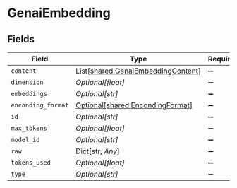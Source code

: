 # GenaiEmbedding


## Fields

| Field                                                                              | Type                                                                               | Required                                                                           | Description                                                                        |
| ---------------------------------------------------------------------------------- | ---------------------------------------------------------------------------------- | ---------------------------------------------------------------------------------- | ---------------------------------------------------------------------------------- |
| `content`                                                                          | List[[shared.GenaiEmbeddingContent](../../models/shared/genaiembeddingcontent.md)] | :heavy_minus_sign:                                                                 | N/A                                                                                |
| `dimension`                                                                        | *Optional[float]*                                                                  | :heavy_minus_sign:                                                                 | N/A                                                                                |
| `embeddings`                                                                       | *Optional[str]*                                                                    | :heavy_minus_sign:                                                                 | N/A                                                                                |
| `enconding_format`                                                                 | [Optional[shared.EncondingFormat]](../../models/shared/encondingformat.md)         | :heavy_minus_sign:                                                                 | N/A                                                                                |
| `id`                                                                               | *Optional[str]*                                                                    | :heavy_minus_sign:                                                                 | N/A                                                                                |
| `max_tokens`                                                                       | *Optional[float]*                                                                  | :heavy_minus_sign:                                                                 | N/A                                                                                |
| `model_id`                                                                         | *Optional[str]*                                                                    | :heavy_minus_sign:                                                                 | N/A                                                                                |
| `raw`                                                                              | Dict[str, *Any*]                                                                   | :heavy_minus_sign:                                                                 | N/A                                                                                |
| `tokens_used`                                                                      | *Optional[float]*                                                                  | :heavy_minus_sign:                                                                 | N/A                                                                                |
| `type`                                                                             | *Optional[str]*                                                                    | :heavy_minus_sign:                                                                 | N/A                                                                                |